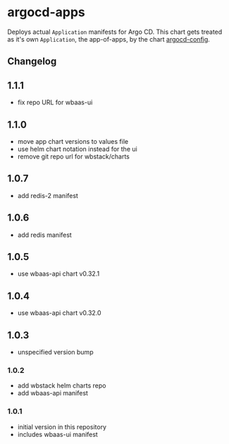 # argocd-apps

Deploys actual `Application` manifests for Argo CD. This chart gets treated as it's own `Application`, the app-of-apps, by the chart [argocd-config](../argocd-config/README.md).

## Changelog
## 1.1.1
- fix repo URL for wbaas-ui

## 1.1.0
- move app chart versions to values file
- use helm chart notation instead for the ui
- remove git repo url for wbstack/charts

## 1.0.7
- add redis-2 manifest

## 1.0.6
- add redis manifest

## 1.0.5
- use wbaas-api chart v0.32.1

## 1.0.4
- use wbaas-api chart v0.32.0

## 1.0.3
- unspecified version bump

### 1.0.2
- add wbstack helm charts repo
- add wbaas-api manifest 

### 1.0.1
- initial version in this repository
- includes wbaas-ui manifest
